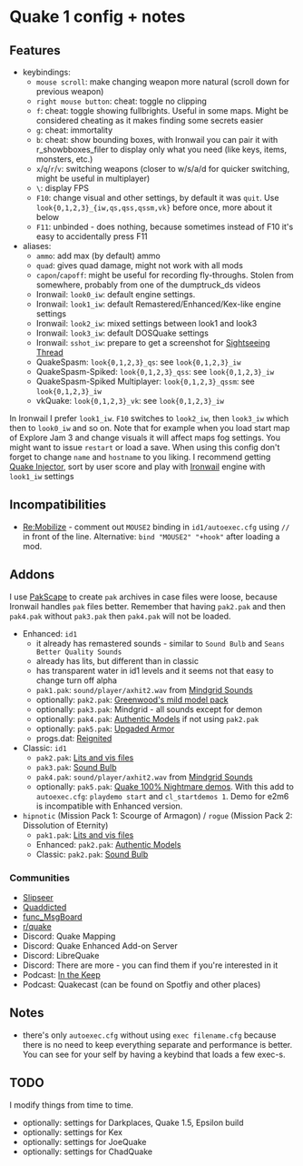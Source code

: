 # Quake 1 config + notes

## Features

- keybindings:
    - `mouse scroll`: make changing weapon more natural (scroll down for previous weapon)
    - `right mouse button`: cheat: toggle no clipping
    - `f`: cheat: toggle showing fullbrights. Useful in some maps. Might be considered cheating as it makes finding some secrets easier
    - `g`: cheat: immortality
    - `b`: cheat: show bounding boxes, with Ironwail you can pair it with r_showbboxes_filer to display only what you need (like keys, items, monsters, etc.)
    - `x`/`q`/`r`/`v`: switching weapons (closer to w/s/a/d for quicker switching, might be useful in multiplayer)
    - `\`: display FPS
    - `F10`: change visual and other settings, by default it was `quit`. Use `look{0,1,2,3}_{iw,qs,qss,qssm,vk}` before once, more about it below
    - `F11`: unbinded - does nothing, because sometimes instead of F10 it's easy to accidentally press F11
- aliases:
    - `ammo`: add max (by default) ammo
    - `quad`: gives quad damage, might not work with all mods
    - `capon`/`capoff`: might be useful for recording fly-throughs. Stolen from somewhere, probably from one of the dumptruck_ds videos
    - Ironwail: `look0_iw`: default engine settings.
    - Ironwail: `look1_iw`: default Remastered/Enhanced/Kex-like engine settings
    - Ironwail: `look2_iw`: mixed settings between look1 and look3
    - Ironwail: `look3_iw`: default DOSQuake settings
    - Ironwail: `sshot_iw`: prepare to get a screenshot for [Sightseeing Thread](https://www.slipseer.com/index.php?threads/sightseeing-thread.21/)
    - QuakeSpasm: `look{0,1,2,3}_qs`: see `look{0,1,2,3}_iw`
    - QuakeSpasm-Spiked: `look{0,1,2,3}_qss`: see `look{0,1,2,3}_iw`
    - QuakeSpasm-Spiked Multiplayer: `look{0,1,2,3}_qssm`: see `look{0,1,2,3}_iw`
    - vkQuake: `look{0,1,2,3}_vk`: see `look{0,1,2,3}_iw`

In Ironwail I prefer `look1_iw`. `F10` switches to `look2_iw`, then `look3_iw` which then to `look0_iw` and so on.
Note that for example when you load start map of Explore Jam 3 and change visuals it will affect maps fog settings. You might want to issue `restart` or load a save.
When using this config don't forget to change `name` and `hostname` to you liking.
I recommend getting [Quake Injector](https://www.quaddicted.com/tools/quake_injector), sort by user score and play with [Ironwail](https://github.com/andrei-drexler/ironwail/releases) engine with `look1_iw` settings

## Incompatibilities

- [Re:Mobilize](https://www.slipseer.com/index.php?resources/re-mobilize.239/) - comment out `MOUSE2` binding in `id1/autoexec.cfg` using `//` in front of the line. Alternative: `bind "MOUSE2" "+hook"` after loading a mod.

## Addons

I use [PakScape](https://valvedev.info/tools/pakscape/) to create `pak` archives in case files were loose, because Ironwail handles `pak` files better. Remember that having `pak2.pak` and then `pak4.pak` without `pak3.pak` then `pak4.pak` will not be loaded.

- Enhanced: `id1`
    - it already has remastered sounds - similar to `Sound Bulb` and `Seans Better Quality Sounds`
    - already has lits, but different than in classic
    - has transparent water in id1 levels and it seems not that easy to change turn off alpha
    - `pak1.pak`: `sound/player/axhit2.wav` from [Mindgrid Sounds](https://gfx.quakeworld.nu/details/384/mindgridaudio-high-resolution-quake-1-sounds/)
    - optionally: `pak2.pak`: [Greenwood's mild model pack](https://alkalinequake.wordpress.com/files-links/)
    - optionally: `pak3.pak`: Mindgrid - all sounds except for demon
    - optionally: `pak4.pak`: [Authentic Models](https://www.moddb.com/mods/authentic-models-for-quake) if not using `pak2.pak`
    - optionally: `pak5.pak`: [Upgaded Armor](https://www.moddb.com/games/quake/addons/upgraded-armor-for-quake-1)
    - progs.dat: [Reignited](https://www.moddb.com/mods/quake-reignited)
- Classic: `id1`
    - `pak2.pak`: [Lits and vis files](https://quakewiki.org/wiki/External_Lit_And_Vis_Files)
    - `pak3.pak`: [Sound Bulb](https://www.slipseer.com/index.php?resources/quake-sound-bulb-higher-quality-audio-for-quake-1.110/)
    - `pak4.pak`: `sound/player/axhit2.wav` from [Mindgrid Sounds](https://gfx.quakeworld.nu/details/384/mindgridaudio-high-resolution-quake-1-sounds/)
    - optionally: `pak5.pak`: [Quake 100% Nightmare demos](https://speeddemosarchive.com/quake/). With this add to `autoexec.cfg`: `playdemo start` and `cl_startdemos 1`. Demo for e2m6 is incompatible with Enhanced version.
- `hipnotic` (Mission Pack 1: Scourge of Armagon) / `rogue` (Mission Pack 2: Dissolution of Eternity)
    - `pak1.pak`: [Lits and vis files](https://quakewiki.org/wiki/External_Lit_And_Vis_Files)
    - Enhanced: `pak2.pak`: [Authentic Models](https://www.moddb.com/mods/authentic-models-for-quake)
    - Classic: `pak2.pak`: [Sound Bulb](https://www.slipseer.com/index.php?resources/quake-sound-bulb-higher-quality-audio-for-quake-1.110/)

### Communities

- [Slipseer](https://www.slipseer.com/)
- [Quaddicted](https://www.quaddicted.com/)
- [func_MsgBoard](https://www.celephais.net/board/forum.php)
- [r/quake](https://www.reddit.com/r/quake/)
- Discord: Quake Mapping
- Discord: Quake Enhanced Add-on Server
- Discord: LibreQuake
- Discord: There are more - you can find them if you're interested in it
- Podcast: [In the Keep](https://inthekeep.com/)
- Podcast: Quakecast (can be found on Spotfiy and other places)

## Notes

- there's only `autoexec.cfg` without using `exec filename.cfg` because there is no need to keep everything separate and performance is better. You can see for your self by having a keybind that loads a few exec-s.

## TODO

I modify things from time to time.
- optionally: settings for Darkplaces, Quake 1.5, Epsilon build
- optionally: settings for Kex
- optionally: settings for JoeQuake
- optionally: settings for ChadQuake
